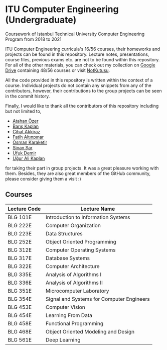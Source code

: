 
# ITU Computer Engineering (Undergraduate)
Coursework of Istanbul Technical University Computer Engineering Program from 2018 to 2021

ITU Computer Engineering curricula's 16/56 courses, their homeworks and projects can be found in this repository. Lecture notes, presentations, course files, previous exams etc. are not to be found within this repository. For all of the other materials, you can check out my collection on [Google Drive](https://drive.google.com/drive/folders/1HK4wygmPu-v509lsBPUo4W1V7d6O0Xlo?usp=sharing) containing 48/56 courses or visit [NotKutusu](http://notkutusu.com/).

All the code provided in this repository is written within the context of a course. Individual projects do not contain any snippets from any of the contributors, however, their contributions to the group projects can be seen in the commit history.

Finally, I would like to thank all the contributors of this repository including but not limited to,

- [Atahan Özer](https://github.com/TrubadurOsman)
- [Barış Kaplan](https://github.com/kaplanbar)
- [Cihat Akkiraz](https://github.com/cakkiraz)
- [Fatih Altınpınar](https://github.com/fatihaltinpinar)
- [Osman Karaketir](https://github.com/karaketir16)
- [Sinan Şar](https://github.com/sinansar123)
- [Ufuk Demir](https://github.com/demiruf17)
- [Uğur Ali Kaplan](https://github.com/UgurKap)

for taking their part in group projects. It was a great pleasure working with them. Besides, they are also great members of the GitHub community, please consider giving them a visit :)


## Courses
| Lecture Code | Lecture Name |
|--|--|
| BLG 101E | Introduction to Information Systems |
| BLG 222E | Computer Organization |
| BLG 223E | Data Structures |
| BLG 252E | Object Oriented Programming |
| BLG 312E | Computer Operating Systems	|
| BLG 317E | Database Systems |
| BLG 322E | Computer Architecture |
| BLG 335E | Analysis of Algorithms I |
| BLG 336E | Analysis of Algorithms II |
| BLG 351E | Microcomputer Laboratory |
| BLG 354E | Signal and Systems for Computer Engineers |
| BLG 453E | Computer Vision |
| BLG 454E | Learning From Data |
| BLG 458E | Functional Programming |
| BLG 468E | Object Oriented Modeling and Design |
| BLG 561E | Deep Learning |
